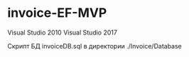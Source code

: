 # invoice-EF-MVP

Visual Studio 2010
Visual Studio 2017

Скрипт БД  invoiceDB.sql в директории ./Invoice/Database
